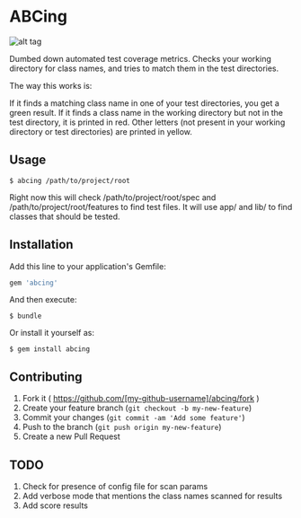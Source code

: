 # ABCing

 ![alt tag](https://s3-eu-west-1.amazonaws.com/abcing/coverage.png)

Dumbed down automated test coverage metrics.
Checks your working directory for class names, and tries to match them in the test directories.

The way this works is:

If it finds a matching class name in one of your test directories, you get a green result.
If it finds a class name in the working directory but not in the test directory, it is printed in red.
Other letters (not present in your working directory or test directories) are printed in yellow.

## Usage

    $ abcing /path/to/project/root

Right now this will check /path/to/project/root/spec and /path/to/project/root/features to find test files.
It will use app/ and lib/ to find classes that should be tested.

## Installation

Add this line to your application's Gemfile:

```ruby
gem 'abcing'
```

And then execute:

    $ bundle

Or install it yourself as:

    $ gem install abcing


## Contributing

1. Fork it ( https://github.com/[my-github-username]/abcing/fork )
2. Create your feature branch (`git checkout -b my-new-feature`)
3. Commit your changes (`git commit -am 'Add some feature'`)
4. Push to the branch (`git push origin my-new-feature`)
5. Create a new Pull Request

## TODO

1. Check for presence of config file for scan params
2. Add verbose mode that mentions the class names scanned for results
3. Add score results

